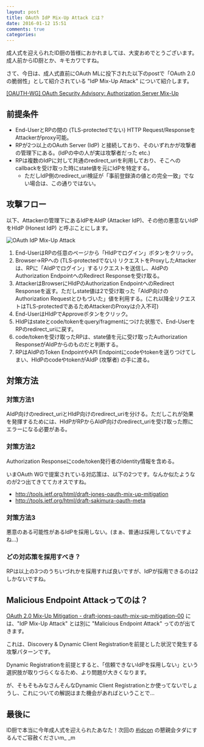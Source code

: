 ```yaml
---
layout: post
title: OAuth IdP Mix-Up Attack とは？
date: 2016-01-12 15:51
comments: true
categories:
---
```


成人式を迎えられたID厨の皆様におかれましては、大変おめでとうございます。成人前からID厨とか、キモカワですね。

さて、今日は、成人式直前にOAuth MLに投下された以下のpostで「OAuth 2.0の脆弱性」として紹介されている "IdP Mix-Up Attack" について紹介します。

[[OAUTH-WG] OAuth Security Advisory: Authorization Server Mix-Up](https://mailarchive.ietf.org/arch/msg/oauth/JIVxFBGsJBVtm7ljwJhPUm3Fr-w)

## 前提条件

* End-UserとRPの間の (TLS-protectedでない) HTTP Request/ResponseをAttackerがproxy可能。
* RPが2つ以上のOAuth Server (IdP) と接続しており、そのいずれかが攻撃者の管理下にある。(IdPの中の人が実は攻撃者だった etc.)
* RPは複数のIdPに対して共通のredirect_uriを利用しており、そこへのcallbackを受け取った時にstate値を元にIdPを特定する。
  * ただしIdP側のredirect_uri検証が「事前登録済の値との完全一致」でない場合は、この通りではない。

## 攻撃フロー

以下、Attackerの管理下にあるIdPをAIdP (Attacker IdP)、その他の悪意ないIdPをHIdP (Honest IdP) と呼ぶことにします。

![OAuth IdP Mix-Up Attack](/images/posts/oauth-idp-mixup.png)

1. End-UserはRPの任意のページから「HIdPでログイン」ボタンをクリック。
2. Browser->RPへの (TLS-protectedでない) リクエストをProxyしたAttackerは、RPに「AIdPでログイン」するリクエストを送信し、AIdPのAuthorization EndpointへのRedirect Responseを受け取る。
3. AttackerはBrowserにHIdPのAuthorization EndpointへのRedirect Responseを返す。ただしstate値は2で受け取った「AIdP向けのAuthorization Requestとひもづいた」値を利用する。(これ以降全リクエストはTLS-protectedであるためAttackerのProxyは介入不可)
4. End-UserはHIdPでApproveボタンをクリック。
5. HIdPはstateとcode/tokenをquery/fragmentにつけた状態で、End-UserをRPのredirect_uriに戻す。
6. code/tokenを受け取ったRPは、state値を元に受け取ったAuthorization ResponseがAIdPからのものだと判断する。
7. RPはAIdPのToken EndpointやAPI Endpointにcodeやtokenを送りつけてしまい、HIdPのcodeやtokenがAIdP (攻撃者) の手に渡る。

<!-- more -->

## 対策方法

### 対策方法1

AIdP向けのredirect_uriとHIdP向けのredirect_uriを分ける。ただしこれが効果を発揮するためには、HIdPがRPからAIdP向けのredirect_uriを受け取った際にエラーになる必要がある。

### 対策方法2

Authorization Responseにcode/token発行者のIdentity情報を含める。

いまOAuth WGで提案されている対応策は、以下の2つです。なんか似たようなのが2つ出てきててカオスですね。

* http://tools.ietf.org/html/draft-jones-oauth-mix-up-mitigation
* http://tools.ietf.org/html/draft-sakimura-oauth-meta

### 対策方法3

悪意のある可能性があるIdPを採用しない。(まぁ、普通は採用してないですよね...)

### どの対応策を採用すべき？

RPは以上の3つのうちいづれかを採用すれば良いですが、IdPが採用できるのは2しかないですね。

## Malicious Endpoint Attackってのは？

[OAuth 2.0 Mix-Up Mitigation - draft-jones-oauth-mix-up-mitigation-00](http://tools.ietf.org/html/draft-jones-oauth-mix-up-mitigation) には、"IdP Mix-Up Attack" とは別に "Malicious Endpoint Attack" ってのが出てきます。

これは、Discovery & Dynamic Client Registrationを前提とした状況で発生する攻撃パターンです。

Dynamic Registrationを前提とすると、「信頼できないIdPを採用しない」という選択肢が取りづらくなるため、より問題が大きくなります。

が、そもそもみなさんそんなDynamic Client Registrationとか使ってないでしょうし、これについての解説はまた機会があればということで...

## 最後に

ID厨で本当に今年成人式を迎えられたあなた！次回の [#idcon](http://idcon.org) の懇親会タダにするんでご容赦くださいm_ _m